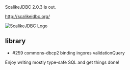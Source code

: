 ScalikeJDBC 2.0.3 is out. 

http://scalikejdbc.org/

![ScalikeJDBC Logo](http://scalikejdbc.org/images/logo.png)

## library

- #259 commons-dbcp2 binding ingores validationQuery

Enjoy writing mostly type-safe SQL and get things done!


